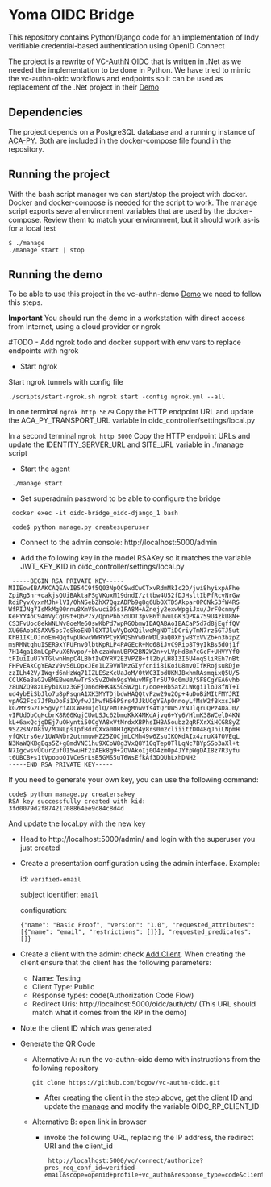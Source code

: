 # Yoma OIDC Bridge

This repository contains Python/Django code for an implementation of Indy verifiable credential-based authentication using OpenID Connect

The project is a rewrite of [VC-AuthN OIDC](https://github.com/bcgov/vc-authn-oidc) that is written in .Net as we needed the implementation to be done in Python. We have tried to mimic the vc-authn-oidc workflows and endpoints so it can be used as replacement of the .Net project in their [Demo](https://github.com/bcgov/vc-authn-oidc/tree/master/demo)

## Dependencies

The project depends on a PostgreSQL database and a running instance of [ACA-PY](https://github.com/hyperledger/aries-cloudagent-python). Both are included in the docker-compose file found in the repository.

## Running the project

With the bash script manager we can start/stop the project with docker. Docker and docker-compose is needed for the script to work. The manage script exports several environment variables that are used by the docker-compose. Review them to match your environment, but it should work as-is for a local test

```
$ ./manage
./manage start | stop

```

## Running the demo

To be able to use this project in the vc-authn-demo [Demo](https://github.com/bcgov/vc-authn-oidc/tree/master/demo) we need to follow this steps.

**Important**
You should run the demo in a workstation with direct access from Internet, using a cloud provider or ngrok

#TODO - Add ngrok todo and docker support with env vars to replace endpoints with ngrok

 - Start ngrok

Start ngrok tunnels with config file

``
 ./scripts/start-ngrok.sh
 ngrok start -config ngrok.yml --all
``

In one terminal
``
 ngrok http 5679
``
Copy the HTTP endpoint URL and update the ACA_PY_TRANSPORT_URL variable in oidc_controller/settings/local.py


In a second terminal
``
 ngrok http 5000
``
Copy the HTTP endpoint URLs and update the IDENTITY_SERVER_URL and SITE_URL variable in ./manage script

 - Start the agent

```
 ./manage start

```

 - Set superadmin password to be able to configure the bridge

```
 docker exec -it oidc-bridge_oidc-django_1 bash
 
 code$ python manage.py createsuperuser
```
 - Connect to the admin console: http://localhost:5000/admin

 - Add the following key in the model RSAKey so it matches the variable JWT_KEY_KID in oidc_controller/settings/local.py

```
 -----BEGIN RSA PRIVATE KEY-----
MIIEowIBAAKCAQEAvIB54C9f5Q03NpQCSwdCwCTxvRdmMkIc2D/jwi8hyixpAFhe
ZpiRg3nr+oakjsQUiBAktaPSgVKuxM19dndI/zttbw4U52fDJHsltIbPfRcvNrGw
RdiPyvXyxnMJh+lVI/0hNSebZhX7QqzADPb9g8g6UbOXTDSAkparOPCNkS3fW4RS
WfPIJNg7IsMkMg00nnu8XmVSwuci05s1FA8M+AZnejy2exwWpgiJxu/JrF0cnmyf
KeFYY4oC94mVyCgD9t+QbP7x/QpnPbb3oUOT3pvB6fUwuLGK3QPKA759U4zkU8N+
CS3FvUoc8ekWNLWv8oeMe6OswKbPd7wpRGObmwIDAQABAoIBACaP5d7d8jEqffQV
XU66AobKSAXV5ps7eSkoENDl0XTJlwVyDoXQilwqMgNDTiDCriyTmN7rz6GTJ5ut
KhB1IKLOJnoEmHQqfvpUkwcWWRYPCyKWQShYwDnWDL9aQ0XhjwBYxVVZb+n3bzpZ
msRMNtqhuISER9xYFUFnv0lbtKpRLP4PAGEcR+Md68iJvC9Rio8T9yIkBs5dOj1f
7H14ga18mLCpPvuX6Nvpo/+bNczaWunUBPX2BN2W2n+vLVpHd8m7cGcF+UHVYYf0
tFIuiIuU7YTGlwnHmpC4LBbfIvDYRV2E3VPZB+fl2byLH8I3I6U4oqSliREh7nBt
FHFvEAkCgYEAzV9vS6LOpxJEe1LZ9VWlMzGIyfcnii8iKoiU8mvQIfKRojsuRDje
zzILh42V/IWq+d6nHzWq71IZLESzKcUaJoM/0tWC3IbdUKNJBxhmRAsmqixQ5U/5
CClK6a8aG2vBMEBwemAwTrSxSvZOWn9gsYWuvMFpTr5U79c0mUB/SF8CgYEA6vhb
28UNZQ98zLEyb1Kuz3GFjOn6dRHK4K5GSW2gLr/ooe+Hb5atZLWRgiIloJ8fNT+I
ud4ybEiSbJlo7u8pPsqnA1XK3MYTDjbdwHAQQtvPzw29u2Qp+4uDoBiMItFMYJRI
vpAG2Fcs7JfRuDoFi1XyfwJ1hwfH56PSrs4JJkUCgYEApOnnoyLfMsW2fBkxsJHP
kGZMY3G2LH5gvyriADCW90ujqlQ/eMT6FgMnwvfs4tQrUW57YNJlqruQPz4DaJ0/
vIFUdObCqHcbrK8R60KqjCUwLSJc62bmoKkX4MKdAjvq6+Yy6/HlmK38WCelD4KN
kL+6axQcjgDEj7uOHynti50CgYA8xVtMrdxXBPhsIHBA5oubz2qRFXrXiHCGR8yZ
9SZ2sN/D8iV/MONLpsIpfBdrQXxa00HTgKpd4y8rs0m2cliiittDO48qJniLNpmH
yfQKtrs6e/1UWAWbr2utnmuwHZ25ZOCjmLCMh49w6ZsuIKOKdAIx4zruX47OVEqL
N3KaWQKBgEqs5Z+g8mdVNC1hu9XCoW8g3VxQ8Y1OqTepOTlLqNc7BYpSSb3aXl+t
N7IgcwsvUCurZufUI5wuHf2zAEk8g9+2OVAkoIj0O4zm0p4JYfpWgDAI8z7R3yfu
t6UBCB+s1tVpoooQ1VCeSrLsB5GMS5uT6WsEfkAf3DQUhLxhDNH2
-----END RSA PRIVATE KEY-----
```

 If you need to generate your own key, you can use the following command:
 ```
 code$ python manage.py creatersakey
 RSA key successfully created with kid: 3fd0079d2f87421708864ee9c84c8d4d
 ```
 And update the local.py with the new key
 
- Head to http://localhost:5000/admin/ and login with the superuser you just created

- Create a presentation configuration using the admin interface. Example:

    id: `verified-email`
    
    subject identifier: `email`
    
    configuration:
    ```
    {"name": "Basic Proof", "version": "1.0", "requested_attributes": [{"name": "email", "restrictions": []}], "requested_predicates": []}
    ```

- Create a client with the admin: check [Add Client](https://django-oidc-provider.readthedocs.io/en/latest/sections/relyingparties.html#using-the-admin). When creating the client ensure that the client has the following parameters:
    - Name: Testing
    - Client Type: Public
    - Response types: code(Authorization Code Flow)
    - Redirect Uris: http://localhost:5000/oidc/auth/cb/ (This URL should match what it comes from the RP in the demo)

- Note the client ID which was generated

- Generate the QR Code
	- Alternative A: run the vc-authn-oidc demo with instructions from the following repository
	   ```
	   git clone https://github.com/bcgov/vc-authn-oidc.git
	   ```
	   - After creating the client in the step above, get the client ID and update the [manage](https://github.com/bcgov/vc-authn-oidc/blob/master/demo/docker/manage) and modify the variable OIDC_RP_CLIENT_ID
	 
	- Alternative B: open link in browser
	  - invoke the following URL, replacing the IP address, the redirect URI and the client_id
		```
		 http://localhost:5000/vc/connect/authorize?pres_req_conf_id=verified-email&scope=openid+profile+vc_authn&response_type=code&client_id=310090&redirect_uri=http%3A%2F%2Flocalhost%3A5000%2Foidc%2Fauth%2Fcb%2F&state=O8ALJmGFm5ByvYMyWhT7vkzdc3dc5Yds&nonce=
		``` 
		
